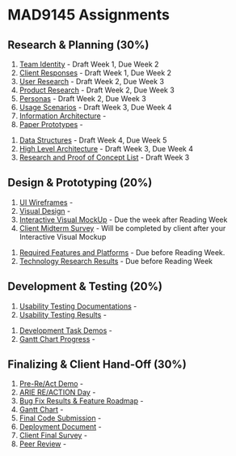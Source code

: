 # MAD9145 Assignments

## Research & Planning (30%) 

<Badge text="UX and UI Deliverables" />

1. [Team Identity](./identity.md) - Draft Week 1, Due Week 2
2. [Client Responses](./responses.md) - Draft Week 1, Due Week 2
3. [User Research](./user-research.md) - Draft Week 2, Due Week 3
4. [Product Research](./product-research.md) - Draft Week 2, Due Week 3
5. [Personas](./personas.md) - Draft Week 2, Due Week 3
6. [Usage Scenarios](./usage-scenarios.md) - Draft Week 3, Due Week 4
7. [Information Architecture](./information-architecture.md) - 
8. [Paper Prototypes](./paper-prototype.md) - 

<Badge text="Development Deliverables" />

1. [Data Structures](./data-structures.md) - Draft Week 4, Due Week 5
2. [High Level Architecture](./architecture.md) - Draft Week 3, Due Week 4
3. [Research and Proof of Concept List](./poc.md) - Draft Week 3


## Design & Prototyping (20%)

<Badge text="UX and UI Deliverables" />

1. [UI Wireframes](./wireframes.md) - 
2. [Visual Design](./visual-design.md) - 
3. [Interactive Visual MockUp](./mockup.md) - Due the week after Reading Week
4. [Client Midterm Survey](./) - Will be completed by client after your Interactive Visual Mockup

<Badge text="Development Deliverables" />

1. [Required Features and Platforms](./features.md) - Due before Reading Week.
2. [Technology Research Results](./tech-research.md) - Due before Reading Week 

## Development & Testing (20%)

<Badge text="UX and UI Deliverables" />

1. [Usability Testing Documentations](./test-documents.md) - 
2. [Usability Testing Results](./test-results.md) - 

<Badge text="Development Deliverables" />

1. [Development Task Demos](./) - 
2. [Gantt Chart Progress](./) - 


## Finalizing & Client Hand-Off (30%)

1. [Pre-Re/Act Demo](./) - 
2. [ARIE RE/ACTION Day](./) - 
3. [Bug Fix Results & Feature Roadmap](./) - 
4. [Gantt Chart](./) - 
5. [Final Code Submission](./) - 
6. [Deployment Document](./) - 
7. [Client Final Survey](./) - 
8. [Peer Review](./) - 

